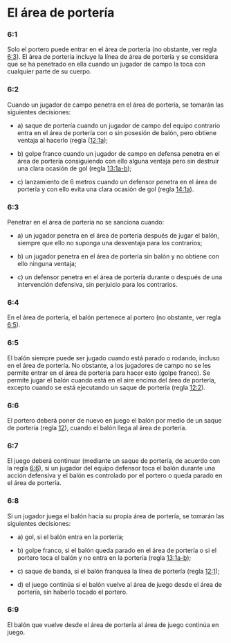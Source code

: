 # El área de portería

### 6:1
Solo el portero puede entrar en el área de portería (no obstante, ver regla [6:3](#6:3)). El área de portería incluye la línea de área de portería y se considera que se ha penetrado en ella cuando un jugador de campo la toca con cualquier parte de su cuerpo. 

### 6:2
Cuando un jugador de campo penetra en el área de portería, se tomarán las siguientes decisiones:

- a) saque de portería cuando un jugador de campo del equipo contrario entra en el área de portería con o sin posesión de balón, pero obtiene ventaja al hacerlo (regla ([12:1a](#12:1));

- b) golpe franco cuando un jugador de campo en defensa penetra en el área de portería consiguiendo con ello alguna ventaja pero sin destruir una clara ocasión de gol (regla [13:1a-b](#13:1));

- c) lanzamiento de 6 metros cuando un defensor penetra en el área de portería y con ello evita una clara ocasión de gol (regla [14:1a](#14:1)).


### 6:3
Penetrar en el área de portería no se sanciona cuando:

- a) un jugador penetra en el área de portería después de jugar el balón, siempre que ello no suponga una desventaja para los contrarios; 

- b) un jugador penetra en el área de portería sin balón y no obtiene con ello ninguna ventaja;

- c) un defensor penetra en el área de portería durante o después de una intervención defensiva, sin perjuicio para los contrarios.

### 6:4
En el área de portería, el balón pertenece al portero (no obstante, ver regla [6:5](#6:5)).

### 6:5
El balón siempre puede ser jugado cuando está parado o rodando, incluso en el área de portería.
No obstante, a los jugadores de campo no se les permite entrar en el área de portería para hacer esto (golpe franco).
Se permite jugar el balón cuando está en el aire encima del área de portería, excepto cuando se está ejecutando un saque de portería (regla [12:2](#12:2)).

### 6:6
El portero deberá poner de nuevo en juego el balón por medio de un saque de portería (regla [12](#12)), cuando el balón llega al área de portería.

### 6:7
El juego deberá continuar (mediante un saque de portería, de acuerdo con la regla [6:6](#6:6)), si un jugador del equipo defensor toca el balón durante una acción defensiva y el balón es controlado por el portero o queda parado en el área de portería.

### 6:8
Si un jugador juega el balón hacia su propia área de portería, se tomarán las siguientes decisiones:

- a) gol, si el balón entra en la portería;

- b) golpe franco, si el balón queda parado en el área de portería o si el portero toca el balón y no entra en la portería (regla [13:1a-b](#13:1));

- c) saque de banda, si el balón franquea la línea de portería (regla [12:1](#12:1));

- d) el juego continúa si el balón vuelve al área de juego desde el área de portería, sin haberlo tocado el portero.

### 6:9
El balón que vuelve desde el área de portería al área de juego continúa en juego.
